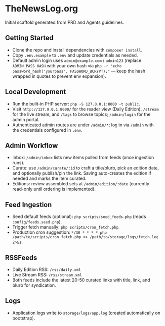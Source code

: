 # TheNewsLog.org

Initial scaffold generated from PRD and Agents guidelines.

## Getting Started

- Clone the repo and install dependencies with `composer install`.
- Copy `.env.example` to `.env` and update credentials as needed.
- Default admin login uses `admin@example.com` / `admin123` (replace `ADMIN_PASS_HASH` with your own hash via `php -r "echo password_hash('yourpass', PASSWORD_BCRYPT);"` — keep the hash wrapped in quotes to prevent env expansion).

## Local Development

- Run the built-in PHP server: `php -S 127.0.0.1:8000 -t public`.
- Visit `http://127.0.0.1:8000/` for the reader view (Daily Edition), `/stream` for the live stream, and `/tags` to browse topics; `/admin/login` for the admin portal.
- Authenticated admin routes are under `/admin/*`; log in via `/admin` with the credentials configured in `.env`.

## Admin Workflow

- Inbox: `/admin/inbox` lists new items pulled from feeds (once ingestion runs).
- Curate: use `/admin/curate/:id` to craft a title/blurb, pick an edition date, and optionally publish/pin the link. Saving auto-creates the edition if needed and marks the item curated.
- Editions: review assembled sets at `/admin/edition/:date` (currently read-only until ordering is implemented).

## Feed Ingestion

- Seed default feeds (optional): `php scripts/seed_feeds.php` (reads `config/feeds.seed.php`).
- Trigger fetch manually: `php scripts/cron_fetch.php`.
- Production cron suggestion: `*/30 * * * * php /path/to/scripts/cron_fetch.php >> /path/to/storage/logs/fetch.log 2>&1`.

## RSSFeeds

- Daily Edition RSS: `/rss/daily.xml`
- Live Stream RSS: `/rss/stream.xml`
- Both feeds include the latest 20–50 curated links with title, link, and blurb for syndication.

## Logs

- Application logs write to `storage/logs/app.log` (created automatically on bootstrap).
